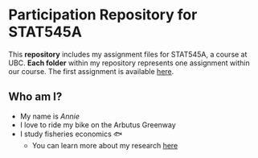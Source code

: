 # Participation Repository for STAT545A

This **repository** includes my assignment files for STAT545A, a course at UBC. **Each folder** within my repository represents one assignment within our course. The first assignment is available [here](https://github.com/STAT545-UBC-hw-2019-20/stat545-hw-amejaes/tree/master/Assignment%201).

## Who am I?

* My name is *Annie*
* I love to ride my bike on the Arbutus Greenway
* I study fisheries economics :fish:
  * You can learn more about my research [here](http://feru.oceans.ubc.ca/)
